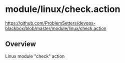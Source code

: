 # module/linux/check.action

https://github.com/ProblemSetters/devops-blackbox/blob/master/module/linux/check.action

## Overview

Linux module "check" action


